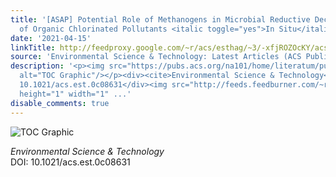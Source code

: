 ```yaml
---
title: '[ASAP] Potential Role of Methanogens in Microbial Reductive Dechlorination
  of Organic Chlorinated Pollutants <italic toggle="yes">In Situ</italic>'
date: '2021-04-15'
linkTitle: http://feedproxy.google.com/~r/acs/esthag/~3/-xfjROZOcKY/acs.est.0c08631
source: 'Environmental Science & Technology: Latest Articles (ACS Publications)'
description: '<p><img src="https://pubs.acs.org/na101/home/literatum/publisher/achs/journals/content/esthag/0/esthag.ahead-of-print/acs.est.0c08631/20210415/images/medium/es0c08631_0008.gif"
  alt="TOC Graphic"/></p><div><cite>Environmental Science & Technology</cite></div><div>DOI:
  10.1021/acs.est.0c08631</div><img src="http://feeds.feedburner.com/~r/acs/esthag/~4/-xfjROZOcKY"
  height="1" width="1" ...'
disable_comments: true
---
```

<p><img src="https://pubs.acs.org/na101/home/literatum/publisher/achs/journals/content/esthag/0/esthag.ahead-of-print/acs.est.0c08631/20210415/images/medium/es0c08631_0008.gif" alt="TOC Graphic"/></p><div><cite>Environmental Science & Technology</cite></div><div>DOI: 10.1021/acs.est.0c08631</div><img src="http://feeds.feedburner.com/~r/acs/esthag/~4/-xfjROZOcKY" height="1" width="1" ...